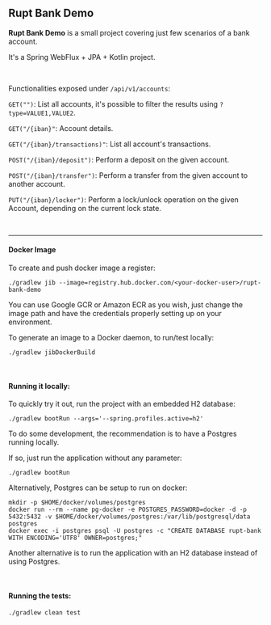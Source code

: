 ## Rupt Bank Demo

**Rupt Bank Demo** is a small project covering just few scenarios of a bank account.

It's a Spring WebFlux + JPA + Kotlin project.
<p></br></p>
      
Functionalities exposed under ```/api/v1/accounts```:
 
```GET("")```: List all accounts, it's possible to filter the results using ```?type=VALUE1,VALUE2```.

```GET("/{iban}"```: Account details.

```GET("/{iban}/transactions)"```: List all account's transactions.

```POST("/{iban}/deposit")```: Perform a deposit on the given account.

```POST("/{iban}/transfer")```: Perform a transfer from the given account to another account.

```PUT("/{iban}/locker")```: Perform a lock/unlock operation on the given Account, depending on the current lock state.

<p></br></p>

---

#### Docker Image
To create and push docker image a register:
```
./gradlew jib --image=registry.hub.docker.com/<your-docker-user>/rupt-bank-demo
```
You can use Google GCR or Amazon ECR as you wish, just change the image path and have the credentials properly setting up on your environment.

To generate an image to a Docker daemon, to run/test locally:

```./gradlew jibDockerBuild```

<p></br></p>

#### Running it locally:

To quickly try it out, run the project with an embedded H2 database:

```./gradlew bootRun --args='--spring.profiles.active=h2'``` 

To do some development, the recommendation is to have a Postgres running locally.

If so, just run the application without any parameter:

```./gradlew bootRun```


Alternatively, Postgres can be setup to run on docker:
```
mkdir -p $HOME/docker/volumes/postgres
docker run --rm --name pg-docker -e POSTGRES_PASSWORD=docker -d -p 5432:5432 -v $HOME/docker/volumes/postgres:/var/lib/postgresql/data postgres
docker exec -i postgres psql -U postgres -c "CREATE DATABASE rupt-bank WITH ENCODING='UTF8' OWNER=postgres;"
```

Another alternative is to run the application with an H2 database instead of using Postgres.

<p></br></p>

#### Running the tests:

```./gradlew clean test```
